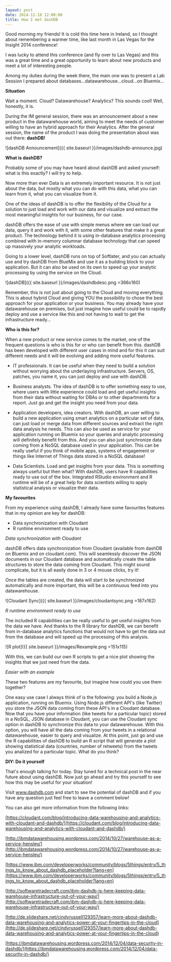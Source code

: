 ```yaml
---
layout: post
date: 2014-12-10 12:00:00
title: How I met dashDB
---
```


Good morning my friends!
It is cold this time here in Ireland, so I thought about remembering a warmer time, like last month in Las Vegas for the Insight 2014 conference!

I was lucky to attend this conference (and fly over to Las Vegas) and this was a great time and a great opportunity to learn about new products and meet a lot of interesting people.

Among my duties during the week there, the main one was to present a Lab Session I prepared about databases...datawarehouse...cloud...on Bluemix...

**Situation**

Wait a moment. Cloud? Datawarehouse? Analytics? This sounds cool!
Well, honestly, it is.

During the IM general session, there was an announcement about a new product in the datawarehouse world, aiming to meet the needs of customer willing to have an hybrid approach for their Analytics. After the general session, the name of the product I was doing the presentation about was out there: **dashDB!**

![dashDB Announcement]({{ site.baseurl }}/images/dashdb-announce.jpg)


**What is dashDB?**

Probably some of you may have heard about dashDB and asked yourself: what is this exactly? I will try to help.

Now more than ever Data is an extremely important resource. It is not just about the data, but mostly what you can do with this data, what you can learn from it, what you can visualize from it.

One of the ideas of dashDB is to offer the flexibility of the Cloud for a solution to just load and work with our data and visualize and extract the most meaningful insights for our business, for our case.

dashDB offers the ease of use with simple menus where we can load our data, query it and work with it, with some other features that make it a great product. The technology behind it is using in-database analytics processing combined with in-memory columnar database technology that can speed up massively your analytic workloads.

Going to a lower level, dashDB runs on top of Softlater, and you can actually use and try dashDB from BlueMix and use it as a building block to your application. But it can also be used on its own to speed up your analytic processing by using the service on the Cloud. 

![dashDB]({{ site.baseurl }}/images/dashdbdesc.png =366x160)

Remember, this is not just about going to the Cloud and moving everything. This is about hybrid Cloud and giving YOU the possibility to chose the best approach for your application or your business. You may already have your datawarehouse on premises, but just imagine how useful could be to rapidly deploy and use a service like this and not having to wait to get the infrastructure ready...

**Who is this for?**

When a new product or new service comes to the market, one of the frequent questions is who is this for or who can benefit from this. dashDB has been developed with different user cases in mind and for this it can suit different needs and it will be evolving and adding more useful features.

- IT professionals. It can be useful when they need to build a solution without worrying about the underlaying infrastructure. Servers, OS, patches, you name it, you can just deploy and use with dashDB.

- Business analysts. The idea of dashDB is to offer something easy to use, where users with little experience could load and get useful insights from their data without waiting for DBAs or to other departments for a report. Just go and get the insight you need from your data.

- Application developers, idea creators. With dashDB, an user willing to build a new application using smart analytics on a particular set of data, can just load or merge data from different sources and extract the right data analysis he needs. This can also be used as service for your application running on Bluemix so your queries and analytic processing will definitely benefit from this. And you can also just synchronize data coming from a NoSQL database used in your application. This can be really useful if you think of mobile apps, systems of engagement or things like Internet of Things data stored in a NoSQL database!

- Data Scientists. Load and get insights from your data. This is something always useful but then what? With dashDB, users have R capabilities ready to use out of the box. Integrated RStudio environment and R runtime will be of a great help for data scientists willing to apply statistical analysis or visualize their data.

**My favourites**

From my experience using dashDB, I already have some favourites features that in my opinion are key for dashDB:

- Data synchronization with Cloudant
- R runtime environment ready to use

*Data synchronization with Cloudant*

dashDB offers data synchronization from Cloudant (available from dashDB on Bluemix and on cloudant.com). This will seamlessly discover the JSON documents in our Cloudant database and automatically create the table structures to store the data coming from Cloudant. This might sound complicate, but it is all easily done in 3 or 4 mouse clicks, try it!

Once the tables are created, the data will start to be synchronized automatically and more important, this will be a continuous feed into you datawarehouse.

![Cloudant Sync]({{ site.baseurl }}/images/cloudantsync.png =187x162)

*R runtime environment ready to use*

The included R capabilities can be really useful to get useful insights from the data we have. And thanks to the R library for dashDB, we can benefit from in-database analytics functions that would not have to get the data out from the database and will speed up the processing of this analysis. 

![R plot]({{ site.baseurl }}/images/Rexample.png =151x115)


With this, we can build our own R scripts to get a nice plot showing the insights that we just need from the data.

*Easier with an example*

These two features are my favourite, but imagine how could you use them together?

One easy use case I always think of is the following: you build a Node.js application, running on Bluemix. Using Node.js different API's (like Twitter) you store the JSON data coming from these API's in a Cloudant database. Now that you have your information (like tweets for a particular topic) stored in a NoSQL, JSON database in Cloudant, you can use the Cloudant sync option in dashDB to synchronize this data to your datawarehouse. With this option, you will have all the data coming from your tweets in a relational datawarehouse, easier to query and visualize. At this point, just go and use the R capabilities of dashDB to build an R script that will generate a plot showing statistical data (countries, number of retweets) from the tweets you analized for a particular topic. What do you think?

**DIY: Do it yourself**

That's enough talking for today. Stay tuned for a technical post in the near future about using dashDB. Now just go ahead and try this yourself to see how this may be useful for your situation!

Visit www.dashdb.com and start to see the potential of dashDB and if you have any question just feel free to leave a comment below!

You can also get more information from the following links:

[https://cloudant.com/blog/introducing-data-warehousing-and-analytics-with-cloudant-and-dashdb/](https://cloudant.com/blog/introducing-data-warehousing-and-analytics-with-cloudant-and-dashdb/)

[http://ibmdatawarehousing.wordpress.com/2014/10/27/warehouse-as-a-service-hensley/](http://ibmdatawarehousing.wordpress.com/2014/10/27/warehouse-as-a-service-hensley/)

[https://www.ibm.com/developerworks/community/blogs/5things/entry/5_things_to_know_about_dashdb_placeholder?lang=en](https://www.ibm.com/developerworks/community/blogs/5things/entry/5_things_to_know_about_dashdb_placeholder?lang=en)

[http://softwaretradecraft.com/ibm-dashdb-is-here-keeping-data-warehouse-infrastructure-out-of-your-way/](http://softwaretradecraft.com/ibm-dashdb-is-here-keeping-data-warehouse-infrastructure-out-of-your-way/)

[http://de.slideshare.net/cindyrussell129357/learn-more-about-dashdb-data-warehousing-and-analytics-power-at-your-fingertips-in-the-cloud](http://de.slideshare.net/cindyrussell129357/learn-more-about-dashdb-data-warehousing-and-analytics-power-at-your-fingertips-in-the-cloud)

[https://ibmdatawarehousing.wordpress.com/2014/12/04/data-security-in-dashdb/](https://ibmdatawarehousing.wordpress.com/2014/12/04/data-security-in-dashdb/)	




